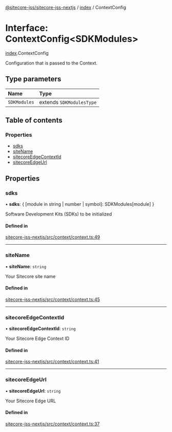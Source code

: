 [@sitecore-jss/sitecore-jss-nextjs](../README.md) / [index](../modules/index.md) / ContextConfig

# Interface: ContextConfig<SDKModules\>

[index](../modules/index.md).ContextConfig

Configuration that is passed to the Context.

## Type parameters

| Name | Type |
| :------ | :------ |
| `SDKModules` | extends `SDKModulesType` |

## Table of contents

### Properties

- [sdks](index.ContextConfig.md#sdks)
- [siteName](index.ContextConfig.md#sitename)
- [sitecoreEdgeContextId](index.ContextConfig.md#sitecoreedgecontextid)
- [sitecoreEdgeUrl](index.ContextConfig.md#sitecoreedgeurl)

## Properties

### sdks

• **sdks**: { [module in string \| number \| symbol]: SDKModules[module] }

Software Development Kits (SDKs) to be initialized

#### Defined in

[sitecore-jss-nextjs/src/context/context.ts:49](https://github.com/Sitecore/jss/blob/2e88122cf/packages/sitecore-jss-nextjs/src/context/context.ts#L49)

___

### siteName

• **siteName**: `string`

Your Sitecore site name

#### Defined in

[sitecore-jss-nextjs/src/context/context.ts:45](https://github.com/Sitecore/jss/blob/2e88122cf/packages/sitecore-jss-nextjs/src/context/context.ts#L45)

___

### sitecoreEdgeContextId

• **sitecoreEdgeContextId**: `string`

Your Sitecore Edge Context ID

#### Defined in

[sitecore-jss-nextjs/src/context/context.ts:41](https://github.com/Sitecore/jss/blob/2e88122cf/packages/sitecore-jss-nextjs/src/context/context.ts#L41)

___

### sitecoreEdgeUrl

• **sitecoreEdgeUrl**: `string`

Your Sitecore Edge URL

#### Defined in

[sitecore-jss-nextjs/src/context/context.ts:37](https://github.com/Sitecore/jss/blob/2e88122cf/packages/sitecore-jss-nextjs/src/context/context.ts#L37)
